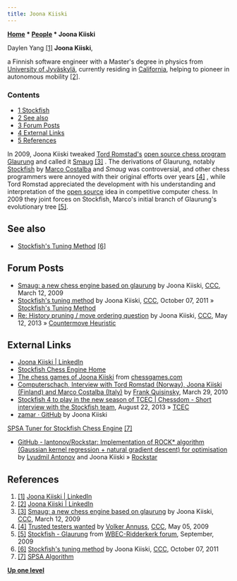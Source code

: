 ```yaml
---
title: Joona Kiiski
---
```

**[Home](Home "Home") \* [People](People "People") \* Joona Kiiski**



 [](https://daylen.com/) Daylen Yang <a id="cite-note-1" href="#cite-ref-1">[1]</a> 
**Joona Kiiski**,  

a Finnish software engineer with a Master's degree in physics from [University of Jyväskylä](https://en.wikipedia.org/wiki/University_of_Jyv%C3%A4skyl%C3%A4), currently residing in [California](https://en.wikipedia.org/wiki/California), helping to pioneer in autonomous mobility <a id="cite-note-2" href="#cite-ref-2">[2]</a>.



### Contents


* [1 Stockfish](#stockfish)
* [2 See also](#see-also)
* [3 Forum Posts](#forum-posts)
* [4 External Links](#external-links)
* [5 References](#references)






In 2009, Joona Kiiski tweaked [Tord Romstad's](Tord_Romstad "Tord Romstad") [open source chess program](Category:Open_Source "Category:Open Source") [Glaurung](Glaurung "Glaurung") and called it [Smaug](Smaug "Smaug") <a id="cite-note-3" href="#cite-ref-3">[3]</a> . The derivations of Glaurung, notably [Stockfish](Stockfish "Stockfish") by [Marco Costalba](Marco_Costalba "Marco Costalba") and *Smaug* was controversial, and other chess programmers were annoyed with their original efforts over years <a id="cite-note-4" href="#cite-ref-4">[4]</a> , while Tord Romstad appreciated the development with his understanding and interpretation of the [open source](https://en.wikipedia.org/wiki/Open_source) idea in competitive computer chess. In 2009 they joint forces on Stockfish, Marco's initial branch of Glaurung's evolutionary tree <a id="cite-note-5" href="#cite-ref-5">[5]</a>.



## See also


* [Stockfish's Tuning Method](Stockfish%27s_Tuning_Method "Stockfish's Tuning Method") <a id="cite-note-6" href="#cite-ref-6">[6]</a>


## Forum Posts


* [Smaug: a new chess engine based on glaurung](http://www.talkchess.com/forum/viewtopic.php?t=26971) by Joona Kiiski, [CCC](CCC "CCC"), March 12, 2009
* [Stockfish's tuning method](http://www.talkchess.com/forum/viewtopic.php?t=40662) by Joona Kiiski, [CCC](CCC "CCC"), October 07, 2011 » [Stockfish's Tuning Method](Stockfish%27s_Tuning_Method "Stockfish's Tuning Method")
* [Re: History pruning / move ordering question](http://www.talkchess.com/forum/viewtopic.php?t=47953&start=10) by Joona Kiiski, [CCC](CCC "CCC"), May 12, 2013 » [Countermove Heuristic](Countermove_Heuristic "Countermove Heuristic")


## External Links


* [Joona Kiiski | LinkedIn](https://www.linkedin.com/in/joona-kiiski-54425a31/)
* [Stockfish Chess Engine Home](http://www.stockfishchess.com/)
* [The chess games of Joona Kiiski](http://www.chessgames.com/perl/chessplayer?pid=64287) from [chessgames.com](http://www.chessgames.com/index.html)
* [Computerschach, Interview with Tord Romstad (Norway), Joona Kiiski (Finland) and Marco Costalba (Italy)](http://www.schach-welt.de/schach/computerschach/interviews/romstad-kiiski-costalba-eng) by [Frank Quisinsky](Frank_Quisinsky "Frank Quisinsky"), March 29, 2010
* [Stockfish 4 to play in the new season of TCEC | Chessdom - Short interview with the Stockfish team](http://www.chessdom.com/stockfish-4-to-play-in-the-new-season-of-tcec/), August 22, 2013 » [TCEC](TCEC "TCEC")
* [zamar · GitHub](https://github.com/zamar) by Joona Kiiski


 [SPSA Tuner for Stockfish Chess Engine](https://github.com/zamar/spsa) <a id="cite-note-7" href="#cite-ref-7">[7]</a>
* [GitHub - lantonov/Rockstar: Implementation of ROCK\* algorithm (Gaussian kernel regression + natural gradient descent) for optimisation](https://github.com/lantonov/Rockstar) by [Lyudmil Antonov](Lyudmil_Antonov "Lyudmil Antonov") and Joona Kiiski » [Rockstar](Automated_Tuning#Rockstar "Automated Tuning")


## References


1. <a id="cite-ref-1" href="#cite-note-1">[1]</a> [Joona Kiiski | LinkedIn](https://www.linkedin.com/in/joona-kiiski-54425a31/)
2. <a id="cite-ref-2" href="#cite-note-2">[2]</a> [Joona Kiiski | LinkedIn](https://www.linkedin.com/in/joona-kiiski-54425a31/)
3. <a id="cite-ref-3" href="#cite-note-3">[3]</a> [Smaug: a new chess engine based on glaurung](http://www.talkchess.com/forum/viewtopic.php?t=26971) by Joona Kiiski, [CCC](CCC "CCC"), March 12, 2009
4. <a id="cite-ref-4" href="#cite-note-4">[4]</a> [Trusted testers wanted](http://www.talkchess.com/forum/viewtopic.php?t=27758) by [Volker Annuss](Volker_Annuss "Volker Annuss"), [CCC](CCC "CCC"), May 05, 2009
5. <a id="cite-ref-5" href="#cite-note-5">[5]</a> [Stockfish - Glaurung](http://wbec-ridderkerk.forumotion.com/wbec-ridderkerk-news-info-f1/stockfish-glaurung-t402.htm) from [WBEC-Ridderkerk forum](http://wbec-ridderkerk.forumotion.com/forum.htm), September, 2009
6. <a id="cite-ref-6" href="#cite-note-6">[6]</a> [Stockfish's tuning method](http://www.talkchess.com/forum/viewtopic.php?t=40662) by Joona Kiiski, [CCC](CCC "CCC"), October 07, 2011
7. <a id="cite-ref-7" href="#cite-note-7">[7]</a> [SPSA Algorithm](http://www.jhuapl.edu/spsa/)

**[Up one level](People "People")**







 
